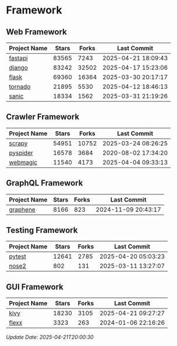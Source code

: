 # Framework

## Web Framework
| Project Name | Stars | Forks | Last Commit |
| ------------ | ----- | ----- | ----------- |
| [fastapi](https://github.com/fastapi/fastapi) | 83565 | 7243 | 2025-04-21 18:09:43 |
| [django](https://github.com/django/django) | 83242 | 32502 | 2025-04-17 15:23:06 |
| [flask](https://github.com/pallets/flask) | 69360 | 16364 | 2025-03-30 20:17:17 |
| [tornado](https://github.com/tornadoweb/tornado) | 21895 | 5530 | 2025-04-12 18:46:13 |
| [sanic](https://github.com/sanic-org/sanic) | 18334 | 1562 | 2025-03-31 21:19:26 |

## Crawler Framework
| Project Name | Stars | Forks | Last Commit |
| ------------ | ----- | ----- | ----------- |
| [scrapy](https://github.com/scrapy/scrapy) | 54951 | 10752 | 2025-03-24 08:26:25 |
| [pyspider](https://github.com/binux/pyspider) | 16578 | 3684 | 2020-08-02 17:34:20 |
| [webmagic](https://github.com/code4craft/webmagic) | 11540 | 4173 | 2025-04-04 09:33:13 |

## GraphQL Framework
| Project Name | Stars | Forks | Last Commit |
| ------------ | ----- | ----- | ----------- |
| [graphene](https://github.com/graphql-python/graphene) | 8166 | 823 | 2024-11-09 20:43:17 |

## Testing Framework
| Project Name | Stars | Forks | Last Commit |
| ------------ | ----- | ----- | ----------- |
| [pytest](https://github.com/pytest-dev/pytest) | 12641 | 2785 | 2025-04-20 05:03:23 |
| [nose2](https://github.com/nose-devs/nose2) | 802 | 131 | 2025-03-11 13:27:07 |

## GUI Framework
| Project Name | Stars | Forks | Last Commit |
| ------------ | ----- | ----- | ----------- |
| [kivy](https://github.com/kivy/kivy) | 18230 | 3105 | 2025-04-21 09:27:27 |
| [flexx](https://github.com/flexxui/flexx) | 3323 | 263 | 2024-01-06 22:16:26 |

*Update Date: 2025-04-21T20:00:30*